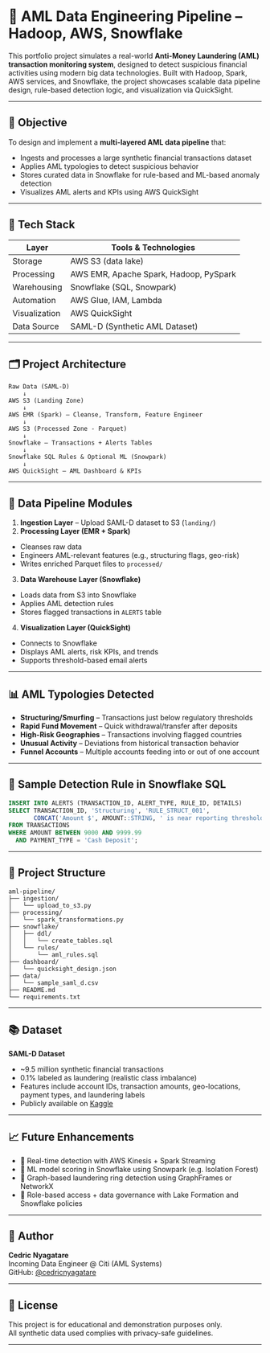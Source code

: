 # 💼 AML Data Engineering Pipeline – Hadoop, AWS, Snowflake

This portfolio project simulates a real-world **Anti-Money Laundering (AML) transaction monitoring system**, designed to detect suspicious financial activities using modern big data technologies. Built with Hadoop, Spark, AWS services, and Snowflake, the project showcases scalable data pipeline design, rule-based detection logic, and visualization via QuickSight.

---

## 🎯 Objective

To design and implement a **multi-layered AML data pipeline** that:
- Ingests and processes a large synthetic financial transactions dataset
- Applies AML typologies to detect suspicious behavior
- Stores curated data in Snowflake for rule-based and ML-based anomaly detection
- Visualizes AML alerts and KPIs using AWS QuickSight

---

## 🧰 Tech Stack

| Layer              | Tools & Technologies                           |
|-------------------|-------------------------------------------------|
| Storage           | AWS S3 (data lake)                              |
| Processing        | AWS EMR, Apache Spark, Hadoop, PySpark          |
| Warehousing       | Snowflake (SQL, Snowpark)                       |
| Automation        | AWS Glue, IAM, Lambda                           |
| Visualization     | AWS QuickSight                                  |
| Data Source       | SAML-D (Synthetic AML Dataset)                  |

---

## 🗂 Project Architecture

```
Raw Data (SAML-D)
    ↓
AWS S3 (Landing Zone)
    ↓
AWS EMR (Spark) – Cleanse, Transform, Feature Engineer
    ↓
AWS S3 (Processed Zone - Parquet)
    ↓
Snowflake – Transactions + Alerts Tables
    ↓
Snowflake SQL Rules & Optional ML (Snowpark)
    ↓
AWS QuickSight – AML Dashboard & KPIs
```

---

## 🧱 Data Pipeline Modules

1. **Ingestion Layer** – Upload SAML-D dataset to S3 (`landing/`)
2. **Processing Layer (EMR + Spark)**
  - Cleanses raw data
  - Engineers AML-relevant features (e.g., structuring flags, geo-risk)
  - Writes enriched Parquet files to `processed/`
3. **Data Warehouse Layer (Snowflake)**
  - Loads data from S3 into Snowflake
  - Applies AML detection rules
  - Stores flagged transactions in `ALERTS` table
4. **Visualization Layer (QuickSight)**
  - Connects to Snowflake
  - Displays AML alerts, risk KPIs, and trends
  - Supports threshold-based email alerts

---

## 📊 AML Typologies Detected

- **Structuring/Smurfing** – Transactions just below regulatory thresholds
- **Rapid Fund Movement** – Quick withdrawal/transfer after deposits
- **High-Risk Geographies** – Transactions involving flagged countries
- **Unusual Activity** – Deviations from historical transaction behavior
- **Funnel Accounts** – Multiple accounts feeding into or out of one account

---

## 🧪 Sample Detection Rule in Snowflake SQL

```sql
INSERT INTO ALERTS (TRANSACTION_ID, ALERT_TYPE, RULE_ID, DETAILS)
SELECT TRANSACTION_ID, 'Structuring', 'RULE_STRUCT_001',
       CONCAT('Amount $', AMOUNT::STRING, ' is near reporting threshold.')
FROM TRANSACTIONS
WHERE AMOUNT BETWEEN 9000 AND 9999.99
  AND PAYMENT_TYPE = 'Cash Deposit';
```

---

## 📁 Project Structure

```
aml-pipeline/
├── ingestion/
│   └── upload_to_s3.py
├── processing/
│   └── spark_transformations.py
├── snowflake/
│   ├── ddl/
│   │   └── create_tables.sql
│   └── rules/
│       └── aml_rules.sql
├── dashboard/
│   └── quicksight_design.json
├── data/
│   └── sample_saml_d.csv
├── README.md
└── requirements.txt
```

---

## 📚 Dataset

**SAML-D Dataset**
- ~9.5 million synthetic financial transactions
- 0.1% labeled as laundering (realistic class imbalance)
- Features include account IDs, transaction amounts, geo-locations, payment types, and laundering labels
- Publicly available on [Kaggle](https://www.kaggle.com/datasets)

---

## 📈 Future Enhancements

- 🔄 Real-time detection with AWS Kinesis + Spark Streaming
- 🤖 ML model scoring in Snowflake using Snowpark (e.g. Isolation Forest)
- 🧠 Graph-based laundering ring detection using GraphFrames or NetworkX
- 🔐 Role-based access + data governance with Lake Formation and Snowflake policies

---

## 🧠 Author

**Cedric Nyagatare**  
Incoming Data Engineer @ Citi (AML Systems)  
GitHub: [@cedricnyagatare](https://github.com/cedricnyagatare)

---

## 📜 License

This project is for educational and demonstration purposes only.  
All synthetic data used complies with privacy-safe guidelines.

---
